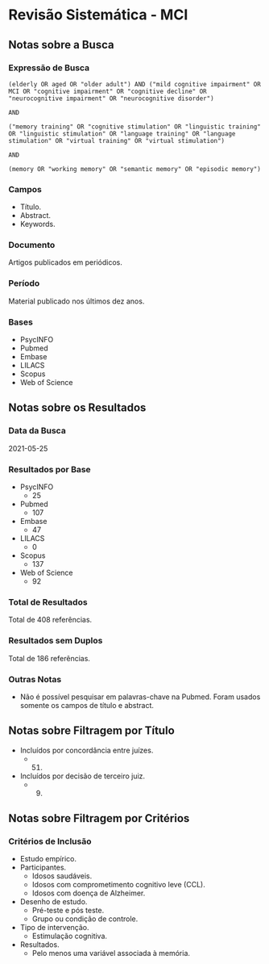# Revisão Sistemática - MCI

## Notas sobre a Busca

### Expressão de Busca

```
(elderly OR aged OR "older adult") AND ("mild cognitive impairment" OR MCI OR "cognitive impairment" OR "cognitive decline" OR "neurocognitive impairment" OR "neurocognitive disorder")

AND

("memory training" OR "cognitive stimulation" OR "linguistic training" OR "linguistic stimulation" OR "language training" OR "language stimulation" OR "virtual training" OR "virtual stimulation")

AND

(memory OR "working memory" OR "semantic memory" OR "episodic memory")
```

### Campos

- Título.
- Abstract.
- Keywords.

### Documento

Artigos publicados em periódicos.

### Período

Material publicado nos últimos dez anos.

### Bases

- PsycINFO
- Pubmed
- Embase
- LILACS
- Scopus
- Web of Science

## Notas sobre os Resultados

### Data da Busca

2021-05-25

### Resultados por Base

- PsycINFO
  - 25
- Pubmed
  - 107
- Embase
  - 47
- LILACS
  - 0
- Scopus
  - 137
- Web of Science
  - 92

### Total de Resultados

Total de 408 referências.

### Resultados sem Duplos

Total de 186 referências.

### Outras Notas

- Não é possível pesquisar em palavras-chave na Pubmed. Foram usados somente os campos de título e abstract.

## Notas sobre Filtragem por Título

- Incluídos por concordância entre juízes.
  - 51.
- Incluídos por decisão de terceiro juiz.
  - 9.

## Notas sobre Filtragem por Critérios

### Critérios de Inclusão

- Estudo empírico.
- Participantes.
  - Idosos saudáveis.
  - Idosos com comprometimento cognitivo leve (CCL).
  - Idosos com doença de Alzheimer.
- Desenho de estudo.
  - Pré-teste e pós teste.
  - Grupo ou condição de controle.
- Tipo de intervenção.
  - Estimulação cognitiva.
- Resultados.
  - Pelo menos uma variável associada à memória.
